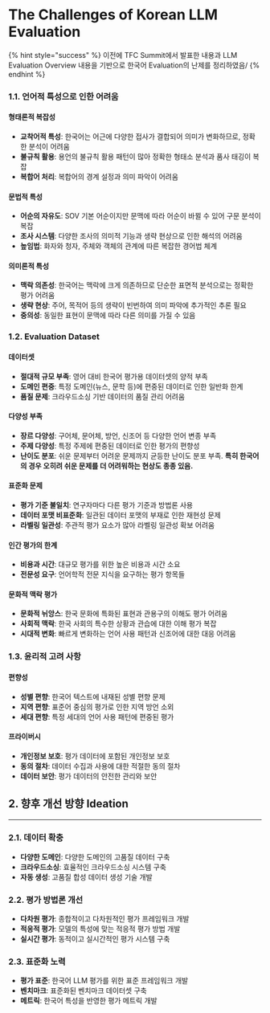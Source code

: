 # The Challenges of Korean LLM Evaluation

{% hint style="success" %}
이전에 TFC Summit에서 발표한 내용과 LLM Evaluation Overview 내용을 기반으로 한국어 Evaluation의 난제를 정리하였음/
{% endhint %}

### 1.1. 언어적 특성으로 인한 어려움

#### 형태론적 복잡성

* **교착어적 특성**: 한국어는 어근에 다양한 접사가 결합되어 의미가 변화하므로, 정확한 분석이 어려움
* **불규칙 활용**: 용언의 불규칙 활용 패턴이 많아 정확한 형태소 분석과 품사 태깅이 복잡
* **복합어 처리**: 복합어의 경계 설정과 의미 파악이 어려움

#### 문법적 특성

* **어순의 자유도**: SOV 기본 어순이지만 문맥에 따라 어순이 바뀔 수 있어 구문 분석이 복잡
* **조사 시스템**: 다양한 조사의 의미적 기능과 생략 현상으로 인한 해석의 어려움
* **높임법**: 화자와 청자, 주체와 객체의 관계에 따른 복잡한 경어법 체계

#### 의미론적 특성

* **맥락 의존성**: 한국어는 맥락에 크게 의존하므로 단순한 표면적 분석으로는 정확한 평가 어려움
* **생략 현상**: 주어, 목적어 등의 생략이 빈번하여 의미 파악에 추가적인 추론 필요
* **중의성**: 동일한 표현이 문맥에 따라 다른 의미를 가질 수 있음

### 1.2. Evaluation Dataset

#### 데이터셋

* **절대적 규모 부족**: 영어 대비 한국어 평가용 데이터셋의 양적 부족
* **도메인 편중**: 특정 도메인(뉴스, 문학 등)에 편중된 데이터로 인한 일반화 한계
* **품질 문제**: 크라우드소싱 기반 데이터의 품질 관리 어려움

#### 다양성 부족

* **장르 다양성**: 구어체, 문어체, 방언, 신조어 등 다양한 언어 변종 부족
* **주제 다양성**: 특정 주제에 편중된 데이터로 인한 평가의 편향성
* **난이도 분포**: 쉬운 문제부터 어려운 문제까지 균등한 난이도 분포 부족. **특히 한국어의 경우 오히려 쉬운 문제를 더 어려워하는 현상도 종종 있음.**

#### 표준화 문제

* **평가 기준 불일치**: 연구자마다 다른 평가 기준과 방법론 사용
* **데이터 포맷 비표준화**: 일관된 데이터 포맷의 부재로 인한 재현성 문제
* **라벨링 일관성**: 주관적 평가 요소가 많아 라벨링 일관성 확보 어려움

#### 인간 평가의 한계

* **비용과 시간**: 대규모 평가를 위한 높은 비용과 시간 소요
* **전문성 요구**: 언어학적 전문 지식을 요구하는 평가 항목들

#### 문화적 맥락 평가

* **문화적 뉘앙스**: 한국 문화에 특화된 표현과 관용구의 이해도 평가 어려움
* **사회적 맥락**: 한국 사회의 특수한 상황과 관습에 대한 이해 평가 복잡
* **시대적 변화**: 빠르게 변화하는 언어 사용 패턴과 신조어에 대한 대응 어려움

### 1.3. 윤리적 고려 사항

#### 편향성

* **성별 편향**: 한국어 텍스트에 내재된 성별 편향 문제
* **지역 편향**: 표준어 중심의 평가로 인한 지역 방언 소외
* **세대 편향**: 특정 세대의 언어 사용 패턴에 편중된 평가

#### 프라이버시

* **개인정보 보호**: 평가 데이터에 포함된 개인정보 보호
* **동의 절차**: 데이터 수집과 사용에 대한 적절한 동의 절차
* **데이터 보안**: 평가 데이터의 안전한 관리와 보안

## 2. 향후 개선 방향 Ideation

***

### 2.1. 데이터 확충

* **다양한 도메인**: 다양한 도메인의 고품질 데이터 구축
* **크라우드소싱**: 효율적인 크라우드소싱 시스템 구축
* **자동 생성**: 고품질 합성 데이터 생성 기술 개발

### 2.2. 평가 방법론 개선

* **다차원 평가**: 종합적이고 다차원적인 평가 프레임워크 개발
* **적응적 평가**: 모델의 특성에 맞는 적응적 평가 방법 개발
* **실시간 평가**: 동적이고 실시간적인 평가 시스템 구축

### 2.3. 표준화 노력

* **평가 표준**: 한국어 LLM 평가를 위한 표준 프레임워크 개발
* **벤치마크**: 표준화된 벤치마크 데이터셋 구축
* **메트릭**: 한국어 특성을 반영한 평가 메트릭 개발
